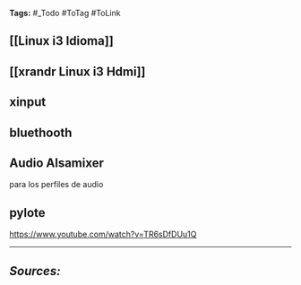 **Tags:** #_Todo
#ToTag #ToLink 
## [[Linux i3 Idioma]]
## [[xrandr Linux i3 Hdmi]]

## xinput 

## bluethooth

## Audio Alsamixer
para los perfiles de audio
## pylote 
https://www.youtube.com/watch?v=TR6sDfDUu1Q



- - - 

## ***Sources:***